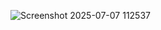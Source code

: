
![Screenshot 2025-07-07 112537](https://github.com/user-attachments/assets/e32320fb-3dc2-4643-8a40-f5501bc74cde)
